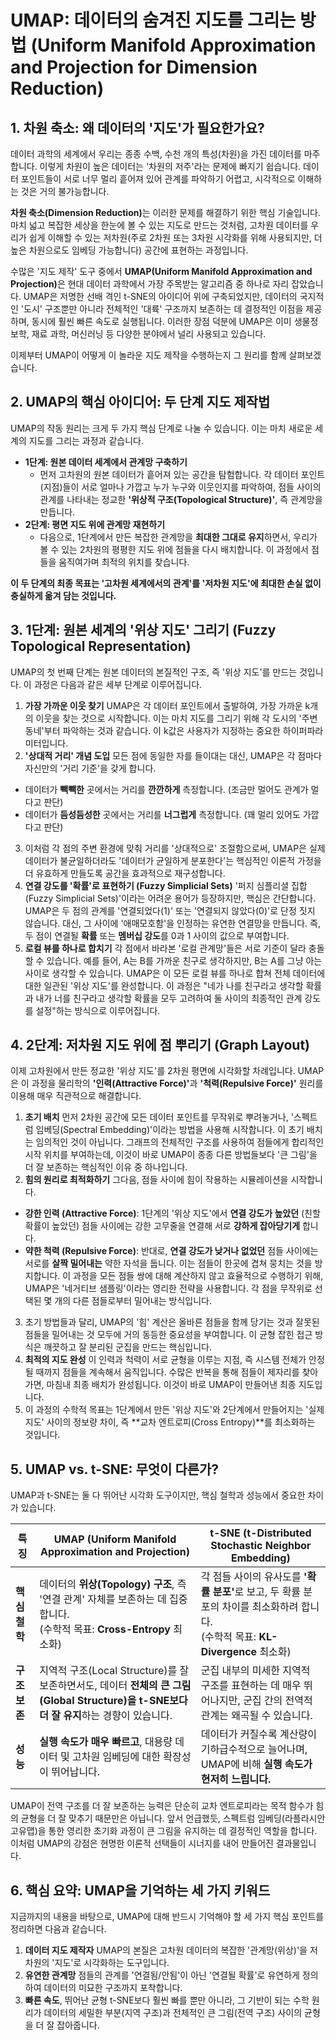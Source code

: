 # UMAP: 데이터의 숨겨진 지도를 그리는 방법 (Uniform Manifold Approximation and Projection for Dimension Reduction)

## 1. 차원 축소: 왜 데이터의 '지도'가 필요한가요?

데이터 과학의 세계에서 우리는 종종 수백, 수천 개의 특성(차원)을 가진 데이터를 마주합니다. 이렇게 차원이 높은 데이터는 '차원의 저주'라는 문제에 빠지기 쉽습니다. 데이터 포인트들이 서로 너무 멀리 흩어져 있어 관계를 파악하기 어렵고, 시각적으로 이해하는 것은 거의 불가능합니다.

<b>차원 축소(Dimension Reduction)</b>는 이러한 문제를 해결하기 위한 핵심 기술입니다. 마치 넓고 복잡한 세상을 한눈에 볼 수 있는 지도로 만드는 것처럼, 고차원 데이터를 우리가 쉽게 이해할 수 있는 저차원(주로 2차원 또는 3차원 시각화를 위해 사용되지만, 더 높은 차원으로도 임베딩 가능합니다) 공간에 표현하는 과정입니다.

수많은 '지도 제작' 도구 중에서 <b>UMAP(Uniform Manifold Approximation and Projection)</b>은 현대 데이터 과학에서 가장 주목받는 알고리즘 중 하나로 자리 잡았습니다. UMAP은 저명한 선배 격인 t-SNE의 아이디어 위에 구축되었지만, 데이터의 국지적인 '도시' 구조뿐만 아니라 전체적인 '대륙' 구조까지 보존하는 데 결정적인 이점을 제공하며, 동시에 훨씬 빠른 속도로 실행됩니다. 이러한 장점 덕분에 UMAP은 이미 생물정보학, 재료 과학, 머신러닝 등 다양한 분야에서 널리 사용되고 있습니다.

이제부터 UMAP이 어떻게 이 놀라운 지도 제작을 수행하는지 그 원리를 함께 살펴보겠습니다.

## 2. UMAP의 핵심 아이디어: 두 단계 지도 제작법

UMAP의 작동 원리는 크게 두 가지 핵심 단계로 나눌 수 있습니다. 이는 마치 새로운 세계의 지도를 그리는 과정과 같습니다.

- **1단계: 원본 데이터 세계에서 관계망 구축하기**
  * 먼저 고차원의 원본 데이터가 흩어져 있는 공간을 탐험합니다. 각 데이터 포인트(지점)들이 서로 얼마나 가깝고 누가 누구와 이웃인지를 파악하여, 점들 사이의 관계를 나타내는 정교한 **'위상적 구조(Topological Structure)'**, 즉 관계망을 만듭니다.
- **2단계: 평면 지도 위에 관계망 재현하기**
  * 다음으로, 1단계에서 만든 복잡한 관계망을 **최대한 그대로 유지**하면서, 우리가 볼 수 있는 2차원의 평평한 지도 위에 점들을 다시 배치합니다. 이 과정에서 점들을 움직여가며 최적의 위치를 찾습니다.

**이 두 단계의 최종 목표는 '고차원 세계에서의 관계'를 '저차원 지도'에 최대한 손실 없이 충실하게 옮겨 담는 것입니다.**

## 3. 1단계: 원본 세계의 '위상 지도' 그리기 (Fuzzy Topological Representation)

UMAP의 첫 번째 단계는 원본 데이터의 본질적인 구조, 즉 '위상 지도'를 만드는 것입니다. 이 과정은 다음과 같은 세부 단계로 이루어집니다.

1. **가장 가까운 이웃 찾기** UMAP은 각 데이터 포인트에서 출발하여, 가장 가까운 k개의 이웃을 찾는 것으로 시작합니다. 이는 마치 지도를 그리기 위해 각 도시의 '주변 동네'부터 파악하는 것과 같습니다. 이 k값은 사용자가 지정하는 중요한 하이퍼파라미터입니다.
2. **'상대적 거리' 개념 도입** 모든 점에 동일한 자를 들이대는 대신, UMAP은 각 점마다 자신만의 '거리 기준'을 갖게 합니다.
  * 데이터가 **빽빽한** 곳에서는 거리를 **깐깐하게** 측정합니다. (조금만 멀어도 관계가 멀다고 판단)
  * 데이터가 **듬성듬성한** 곳에서는 거리를 **너그럽게** 측정합니다. (꽤 멀리 있어도 가깝다고 판단)
3. 이처럼 각 점의 주변 환경에 맞춰 거리를 '상대적으로' 조절함으로써, UMAP은 실제 데이터가 불균일하더라도 '데이터가 균일하게 분포한다'는 핵심적인 이론적 가정을 더 유효하게 만들도록 공간을 효과적으로 재구성합니다.
4. **연결 강도를 '확률'로 표현하기 (Fuzzy Simplicial Sets)** '퍼지 심플리셜 집합(Fuzzy Simplicial Sets)'이라는 어려운 용어가 등장하지만, 핵심은 간단합니다. UMAP은 두 점의 관계를 '연결되었다(1)' 또는 '연결되지 않았다(0)'로 단정 짓지 않습니다. 대신, 그 사이에 '애매모호함'을 인정하는 유연한 연결망을 만듭니다. 즉, 두 점이 연결될 **확률** 또는 **멤버십 강도**를 0과 1 사이의 값으로 부여합니다.
5. **로컬 뷰를 하나로 합치기** 각 점에서 바라본 '로컬 관계망'들은 서로 기준이 달라 충돌할 수 있습니다. 예를 들어, A는 B를 가까운 친구로 생각하지만, B는 A를 그냥 아는 사이로 생각할 수 있습니다. UMAP은 이 모든 로컬 뷰를 하나로 합쳐 전체 데이터에 대한 일관된 '위상 지도'를 완성합니다. 이 과정은 "네가 나를 친구라고 생각할 확률과 내가 너를 친구라고 생각할 확률을 모두 고려하여 둘 사이의 최종적인 관계 강도를 설정"하는 방식으로 이루어집니다.

## 4. 2단계: 저차원 지도 위에 점 뿌리기 (Graph Layout)

이제 고차원에서 만든 정교한 '위상 지도'를 2차원 평면에 시각화할 차례입니다. UMAP은 이 과정을 물리학의 <b>'인력(Attractive Force)'</b>과 **'척력(Repulsive Force)'** 원리를 이용해 매우 직관적으로 해결합니다.

1. **초기 배치** 먼저 2차원 공간에 모든 데이터 포인트를 무작위로 뿌려놓거나, '스펙트럼 임베딩(Spectral Embedding)'이라는 방법을 사용해 시작합니다. 이 초기 배치는 임의적인 것이 아닙니다. 그래프의 전체적인 구조를 사용하여 점들에게 합리적인 시작 위치를 부여하는데, 이것이 바로 UMAP이 종종 다른 방법들보다 '큰 그림'을 더 잘 보존하는 핵심적인 이유 중 하나입니다.
2. **힘의 원리로 최적화하기** 그다음, 점들 사이에 힘이 작용하는 시뮬레이션을 시작합니다.
  * **강한 인력 (Attractive Force)**: 1단계의 '위상 지도'에서 **연결 강도가 높았던** (친할 확률이 높았던) 점들 사이에는 강한 고무줄을 연결해 서로 **강하게 잡아당기게** 합니다.
  * **약한 척력 (Repulsive Force)**: 반대로, **연결 강도가 낮거나 없었던** 점들 사이에는 서로를 **살짝 밀어내는** 약한 자석을 둡니다. 이는 점들이 한곳에 겹쳐 뭉치는 것을 방지합니다. 이 과정을 모든 점들 쌍에 대해 계산하지 않고 효율적으로 수행하기 위해, UMAP은 '네거티브 샘플링'이라는 영리한 전략을 사용합니다. 각 점을 무작위로 선택된 몇 개의 다른 점들로부터 밀어내는 방식입니다.
3. 초기 방법들과 달리, UMAP의 '힘' 계산은 올바른 점들을 함께 당기는 것과 잘못된 점들을 밀어내는 것 모두에 거의 동등한 중요성을 부여합니다. 이 균형 잡힌 접근 방식은 깨끗하고 잘 분리된 군집을 만드는 핵심입니다.
4. **최적의 지도 완성** 이 인력과 척력이 서로 균형을 이루는 지점, 즉 시스템 전체가 안정될 때까지 점들을 계속해서 움직입니다. 수많은 반복을 통해 점들이 제자리를 찾아가면, 마침내 최종 배치가 완성됩니다. 이것이 바로 UMAP이 만들어낸 최종 지도입니다.
5. 이 과정의 수학적 목표는 1단계에서 만든 '위상 지도'와 2단계에서 만들어지는 '실제 지도' 사이의 정보량 차이, 즉 **교차 엔트로피(Cross Entropy)**를 최소화하는 것입니다.

## 5. UMAP vs. t-SNE: 무엇이 다른가?

UMAP과 t-SNE는 둘 다 뛰어난 시각화 도구이지만, 핵심 철학과 성능에서 중요한 차이가 있습니다.

|특징	|UMAP (Uniform Manifold Approximation and Projection)	|t-SNE (t-Distributed Stochastic Neighbor Embedding) |
|---|---|---|
|**핵심 철학**	|데이터의 **위상(Topology) 구조**, 즉 '연결 관계' 자체를 보존하는 데 집중합니다.<br>(수학적 목표: **Cross-Entropy** 최소화)	|각 점들 사이의 유사도를 <b>'확률 분포'</b>로 보고, 두 확률 분포의 차이를 최소화하려 합니다.<br>(수학적 목표: **KL-Divergence** 최소화)|
|**구조 보존**	|지역적 구조(Local Structure)를 잘 보존하면서도, 데이터 **전체의 큰 그림(Global Structure)을 t-SNE보다 더 잘 유지**하는 경향이 있습니다.	|군집 내부의 미세한 지역적 구조를 표현하는 데 매우 뛰어나지만, 군집 간의 전역적 관계는 왜곡될 수 있습니다.|
|**성능**	|**실행 속도가 매우 빠르고**, 대용량 데이터 및 고차원 임베딩에 대한 확장성이 뛰어납니다.	|데이터가 커질수록 계산량이 기하급수적으로 늘어나며, UMAP에 비해 **실행 속도가 현저히 느립니다.**|

UMAP이 전역 구조를 더 잘 보존하는 능력은 단순히 교차 엔트로피라는 목적 함수가 힘의 균형을 더 잘 맞추기 때문만은 아닙니다. 앞서 언급했듯, 스펙트럼 임베딩(라플라시안 고유맵)을 통한 영리한 초기화 과정이 큰 그림을 유지하는 데 결정적인 역할을 합니다. 이처럼 UMAP의 강점은 현명한 이론적 선택들이 시너지를 내어 만들어진 결과물입니다.

## 6. 핵심 요약: UMAP을 기억하는 세 가지 키워드

지금까지의 내용을 바탕으로, UMAP에 대해 반드시 기억해야 할 세 가지 핵심 포인트를 정리하면 다음과 같습니다.

1. **데이터 지도 제작자** UMAP의 본질은 고차원 데이터의 복잡한 '관계망(위상)'을 저차원의 '지도'로 시각화하는 도구입니다.
2. **유연한 관계망** 점들의 관계를 '연결됨/안됨'이 아닌 '연결될 확률'로 유연하게 정의하여 데이터의 미묘한 구조까지 포착합니다.
3. **빠른 속도**, 뛰어난 균형 t-SNE보다 훨씬 빠를 뿐만 아니라, 그 기반이 되는 수학 원리가 데이터의 세밀한 부분(지역 구조)과 전체적인 큰 그림(전역 구조) 사이의 균형을 더 잘 잡아줍니다.

